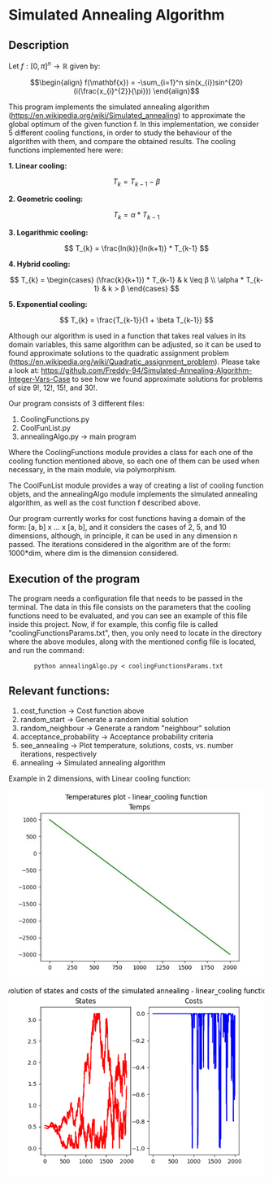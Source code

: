 # Simulated Annealing Algorithm

## Description

Let $f : [0, \pi] ^n \to \mathbb{R}$ given by:

$$\begin{align}
        f(\mathbf{x}) = -\sum_{i=1}^n sin(x_{i})sin^{20}(i(\frac{x_{i}^{2}}{\pi})) 
\end{align}$$

This program implements the simulated annealing algorithm (https://en.wikipedia.org/wiki/Simulated_annealing) to approximate the global optimum of the given function f. In this implementation, we consider 5 different cooling functions, in order to study the behaviour of the algorithm with them, and compare the obtained results. The cooling functions implemented here were:

**1.   Linear cooling:**

$$ T_{k} = T_{k-1} - \beta $$

**2.   Geometric cooling:**

$$ T_{k} = \alpha * T_{k-1} $$

**3.   Logarithmic cooling:**

$$ T_{k} = \frac{ln(k)}{ln(k+1)} * T_{k-1} $$

**4.   Hybrid cooling:**

$$ T_{k} = \begin{cases} 
      (\frac{k}{k+1}) * T_{k-1} & k \leq β \\
      \alpha * T_{k-1} & k > β 
   \end{cases}
$$

**5.   Exponential cooling:**

$$ T_{k} = \frac{T_{k-1}}{1 + \beta T_{k-1}} $$

Although our algorithm is used in a function that takes real values in its domain variables, this same algorithm can be adjusted, so it can be used to found approximate solutions to the quadratic assignment problem (https://en.wikipedia.org/wiki/Quadratic_assignment_problem). Please take a look at: https://github.com/Freddy-94/Simulated-Annealing-Algorithm-Integer-Vars-Case to see how we found approximate solutions for problems of size 9!, 12!, 15!, and 30!. 


Our program consists of 3 different files:

1. CoolingFunctions.py
2. CoolFunList.py
3. annealingAlgo.py -> main program

Where the CoolingFunctions module provides a class for each one of the cooling function mentioned above, so each one of them can be used when necessary, in the main module, via polymorphism.

The CoolFunList module provides a way of creating a list of cooling function objets, and the annealingAlgo module implements the simulated annealing algorithm, as well as the cost function f described above.

Our program currently works for cost functions having a domain of the form: [a, b] x ... x [a, b], and it considers the cases of 2, 5, and 10 dimensions, although, in principle, it can be used in any dimension n passed. The iterations considered in the algorithm are of the form: 1000*dim, where dim is the dimension considered.

## Execution of the program

The program needs a configuration file that needs to be passed in the terminal. The data in this file consists on the parameters that the cooling functions need to be evaluated, and you can see an example of this file inside this project. Now, if for example, this config file is called "coolingFunctionsParams.txt", then, you only need to locate in the directory where the above modules, along with the mentioned config file is located, and run the command: 

           python annealingAlgo.py < coolingFunctionsParams.txt
 
## Relevant functions:

1. cost_function -> Cost function above
2. random_start  -> Generate a random initial solution 
3. random_neighbour   -> Generate a random "neighbour" solution
4. acceptance_probability -> Acceptance probability criteria
5. see_annealing -> Plot temperature, solutions, costs, vs. number iterations, respectively
6. annealing -> Simulated annealing algorithm

Example in 2 dimensions, with Linear cooling function:

![alt text](https://github.com/Freddy-94/Metaheuristics-practices/blob/main/SimulatedAnnealingLinearCoolingFunLastEpochTempGraph2dim.jpeg)
![alt text](https://github.com/Freddy-94/Metaheuristics-practices/blob/main/StatesvsCostsGraph2dim.png)
